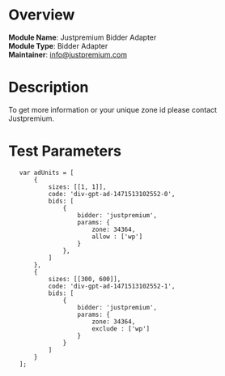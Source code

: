 # Overview

**Module Name**: Justpremium Bidder Adapter  
**Module Type**: Bidder Adapter  
**Maintainer**: info@justpremium.com 

# Description

To get more information or your unique zone id please contact Justpremium.

# Test Parameters
```
   var adUnits = [
       {
           sizes: [[1, 1]],
           code: 'div-gpt-ad-1471513102552-0',
           bids: [
               {
                   bidder: 'justpremium', 
                   params: {
                       zone: 34364,
                       allow : ['wp']
                   }
               },
           ]
       },
       {
           sizes: [[300, 600]],
           code: 'div-gpt-ad-1471513102552-1',
           bids: [
               {
                   bidder: 'justpremium',
                   params: {
                       zone: 34364,
                       exclude : ['wp']
                   }
               }
           ]
       }
   ];
```
